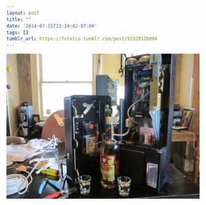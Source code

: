 ```yaml
---
layout: post
title: ""
date: '2014-07-15T23:34:42-07:00'
tags: []
tumblr_url: https://futelco.tumblr.com/post/91928128804
---
```

 ![](/images/blog/tumblr_n8skxuzymz1th5ccio1_1280.jpg)  
